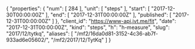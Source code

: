 {
  "properties": {
    "num": [
      284
    ],
    "unit": [
      "steps"
    ],
    "start": [
      "2017-12-30T00:00:00Z"
    ],
    "end": [
      "2017-12-31T00:00:00Z"
    ],
    "published": [
      "2017-12-31T00:00:00Z"
    ]
  },
  "client_id": "https://www-api.jvt.me/fit",
  "date": "2017-12-31T00:00:00Z",
  "kind": "steps",
  "h": "h-measure",
  "slug": "2017/12/tytkq",
  "aliases": [
    "/mf2/16da0d81-3152-4c36-ab7f-933ad6e05602/",
    "/mf2/2017/12/TytKq"
  ]
}
